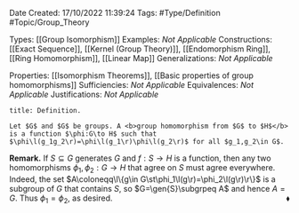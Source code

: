 <div class="topSpace"></div>

Date Created: 17/10/2022 11:39:24
Tags: #Type/Definition #Topic/Group_Theory

Types: [[Group Isomorphism]]
Examples: <i>Not Applicable</i>
Constructions: [[Exact Sequence]], [[Kernel (Group Theory)]], [[Endomorphism Ring]], [[Ring Homomorphism]], [[Linear Map]]
Generalizations: <i>Not Applicable</i>

Properties: [[Isomorphism Theorems]], [[Basic properties of group homomorphisms]]
Sufficiencies: <i>Not Applicable</i>
Equivalences: <i>Not Applicable</i>
Justifications: <i>Not Applicable</i>

``` ad-Definition
title: Definition.

Let $G$ and $G$ be groups. A <b>group homomorphism from $G$ to $H$</b> is a function $\phi:G\to H$ such that $\phi\l(g_1g_2\r)=\phi\l(g_1\r)\phi\l(g_2\r)$ for all $g_1,g_2\in G$.

```

<b>Remark.</b> If $S\subseteq G$ generates $G$ and $f:S\to H$ is a function, then any two homomorphisms $\phi_1,\phi_2:G\to H$ that agree on $S$ must agree everywhere. Indeed, the set $A\coloneqq\l\{g\in G\st\phi_1\l(g\r)=\phi_2\l(g\r)\r\}$ is a subgroup of $G$ that contains $S$, so $G=\gen{S}\subgrpeq A$ and hence $A=G$. Thus $\phi_1=\phi_2$, as desired.<span style="float:right;">$\blacklozenge$</span>
